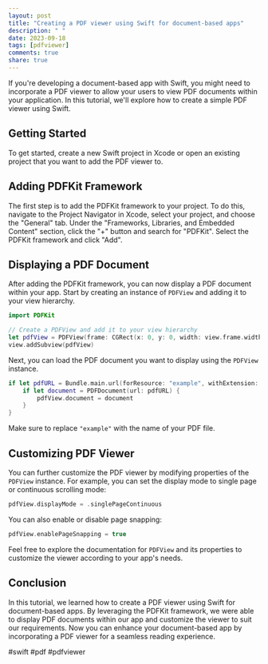 ```yaml
---
layout: post
title: "Creating a PDF viewer using Swift for document-based apps"
description: " "
date: 2023-09-18
tags: [pdfviewer]
comments: true
share: true
---
```


If you're developing a document-based app with Swift, you might need to incorporate a PDF viewer to allow your users to view PDF documents within your application. In this tutorial, we'll explore how to create a simple PDF viewer using Swift.

## Getting Started

To get started, create a new Swift project in Xcode or open an existing project that you want to add the PDF viewer to. 

## Adding PDFKit Framework

The first step is to add the PDFKit framework to your project. To do this, navigate to the Project Navigator in Xcode, select your project, and choose the "General" tab. Under the "Frameworks, Libraries, and Embedded Content" section, click the "+" button and search for "PDFKit". Select the PDFKit framework and click "Add".

## Displaying a PDF Document

After adding the PDFKit framework, you can now display a PDF document within your app. Start by creating an instance of `PDFView` and adding it to your view hierarchy. 

```swift
import PDFKit

// Create a PDFView and add it to your view hierarchy
let pdfView = PDFView(frame: CGRect(x: 0, y: 0, width: view.frame.width, height: view.frame.height))
view.addSubview(pdfView)
```

Next, you can load the PDF document you want to display using the `PDFView` instance. 

```swift
if let pdfURL = Bundle.main.url(forResource: "example", withExtension: "pdf") {
    if let document = PDFDocument(url: pdfURL) {
        pdfView.document = document
    }
}
```

Make sure to replace `"example"` with the name of your PDF file.

## Customizing PDF Viewer

You can further customize the PDF viewer by modifying properties of the `PDFView` instance. For example, you can set the display mode to single page or continuous scrolling mode:

```swift
pdfView.displayMode = .singlePageContinuous
```

You can also enable or disable page snapping:

```swift
pdfView.enablePageSnapping = true
```

Feel free to explore the documentation for `PDFView` and its properties to customize the viewer according to your app's needs.

## Conclusion

In this tutorial, we learned how to create a PDF viewer using Swift for document-based apps. By leveraging the PDFKit framework, we were able to display PDF documents within our app and customize the viewer to suit our requirements. Now you can enhance your document-based app by incorporating a PDF viewer for a seamless reading experience.

#swift #pdf #pdfviewer